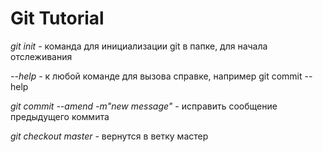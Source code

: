# Git Tutorial

*git init* - команда для инициализации git в папке, для начала отслеживания

*--help* - к любой команде для вызова справке, например git commit --help

*git commit --amend -m"new message"* - исправить сообщение предыдущего коммита

*git checkout master* - вернутся в ветку мастер